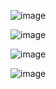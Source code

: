 ![image](https://github.com/user-attachments/assets/3d4da730-07dd-4a1a-9402-9ac06842030b)

![image](https://github.com/user-attachments/assets/5c623a7e-b6fb-41b7-b07f-2853c4e141a7)

![image](https://github.com/user-attachments/assets/4703993b-1e99-49d0-863b-3a2da2e727e7)

![image](https://github.com/user-attachments/assets/e3c8ef6b-2c1f-4fe8-a7b2-d23b9a3800c1)


